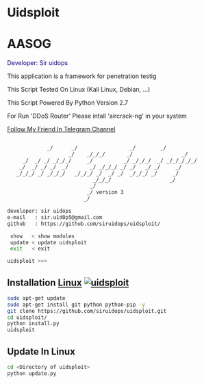 # Uidsploit
# AASOG
<p style="color:#110082;"> Developer: Sir uidops </p>
<p>This application is a framework for penetration testig</p>
<p>This Script Tested On Linux (Kali Linux, Debian, ...) </p>
<p>This Script Powered By Python Version 2.7</p>
<p>For Run 'DDoS Router' Please intall 'aircrack-ng' in your system</p>

[Follow My Friend In Telegram Channel](https://t.me/TheHackings)

```bash

             _/      _/                 _/        _/      
                    _/    _/_/_/       _/                _/
     _/  _/ _/ _/_/_/     _/          _/ _/_/_/  _/ _/_/_/_/_/
    _/  _/ _/ _/  _/       _/ _/_/_/ _/ _/   _/ _/     _/
   _/_/_/ _/ _/_/_/   _/_/_/ _/  _/ _/  _/_/_/ _/     _/
                            _/_/_/                   _/
                           _/
                          _/ version 3
                         _/

developer: sir uidops
e-mail   : sir.u1d0p5@gmail.com
github   : https://github.com/siruidops/uidsploit/

 show   < show modules
 update < update uidsploit
 exit   < exit

uidsploit >>> 
```

## Installation [Linux](https://wikipedia.org/wiki/Linux) [![uidsploit](http://icons.iconarchive.com/icons/dakirby309/simply-styled/32/OS-Linux-icon.png)](https://fr.wikipedia.org/wiki/Linux)

```bash
sudo apt-get update
sudo apt-get install git python python-pip -y
git clone https://github.com/siruidops/uidsploit.git
cd uidsploit/
python install.py
uidsploit
```

## Update In Linux

```bash
cd <Directory of uidsploit>
python update.py
```
